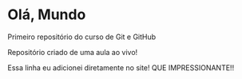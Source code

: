# Olá, Mundo
 Primeiro repositório do curso de Git e GitHub

Repositório criado de uma aula ao vivo!

Essa linha eu adicionei diretamente no site! QUE IMPRESSIONANTE!!
